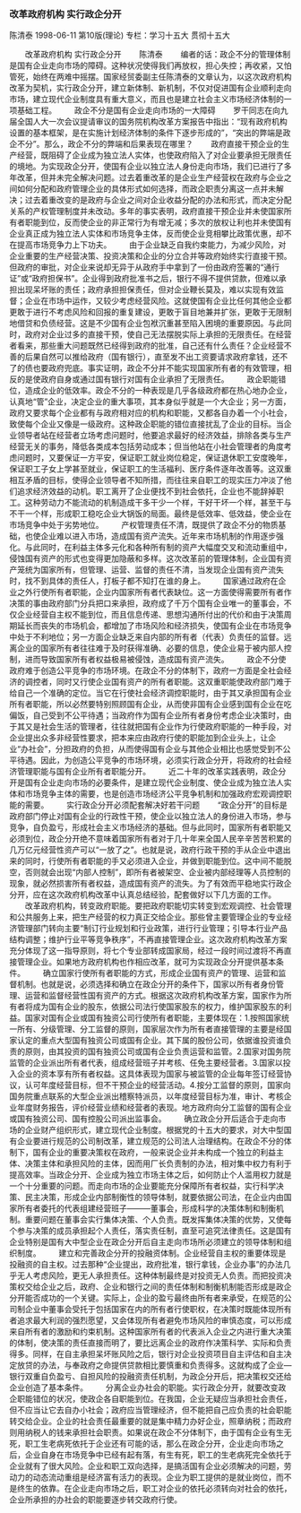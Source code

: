 ### 改革政府机构  实行政企分开
陈清泰
1998-06-11
第10版(理论)
专栏：学习十五大  贯彻十五大

　　改革政府机构  实行政企分开
　　陈清泰
　　编者的话：政企不分的管理体制是国有企业走向市场的障碍。这种状况使得我们再放权，担心失控；再收紧，又怕管死，始终在两难中摇摆。国家经贸委副主任陈清泰的文章认为，以这次政府机构改革为契机，实行政企分开，建立新体制、新机制，不仅对促进国有企业顺利走向市场，建立现代企业制度具有重大意义，而且也是建立社会主义市场经济体制的一项基础工程。
　　政企不分是国有企业走向市场的一大障碍
　　罗干同志在向九届全国人大一次会议提请审议的国务院机构改革方案报告中指出：“现有政府机构设置的基本框架，是在实施计划经济体制的条件下逐步形成的”，“突出的弊端是政企不分”。那么，政企不分的弊端和后果表现在哪里？
　　政府直接干预企业的生产经营，既阻碍了企业成为独立法人实体，也使政府陷入了对企业要承担无限责任的境地。为实现政企分开，使国有企业以独立法人身份走向市场，我们已进行了多年改革，但并未完全解决问题。过去着重改革的是企业生产经营权在政府与企业之间如何分配和政府管理企业的具体形式如何选择，而政企职责分离这一点并未解决；过去着重改变的是政府与企业之间对企业收益分配的办法和形式，而决定分配关系的产权管理制度并未改动。多年的事实表明，政府直接干预企业并未使国家所有者职能到位，反而使企业的非正常行为有增无减；多次的放权让利也并未使国有企业真正成为独立法人实体和市场竞争主体，反而使企业竞相攀比政策优惠，却不在提高市场竞争力上下功夫。
　　由于企业缺乏自我约束能力，为减少风险，对企业重要的生产经营决策、投资决策和企业的分立合并等政府始终实行直接干预。但政府的审批，对企业来说却无异于从政府手中拿到了一份由政府签署的“通行证”或“政府担保书”。企业得到政府批准书之后，银行不得不提供贷款，但难以承担出现呆坏账的责任；政府承担担保责任，但对企业鞭长莫及，难以实现有效监督；企业在市场中运作，又较少考虑经营风险。这就使国有企业比任何其他企业都更敢于进行不考虑风险和回报的重复建设，更敢于盲目地兼并扩张，更敢于无限制地借贷和负债经营。这是不少国有企业包袱沉重甚至陷入困境的重要原因。与此同时，政府对企业过多的直接干预，使自己无法摆脱实际上承担的无限责任。在经营者看来，那些重大问题既然已经得到政府的批准，自己还有什么责任？企业经营不善的后果自然可以推给政府（国有银行），直至发不出工资要请求政府拿钱，还不了的债也要政府兜底。事实证明，政企不分并不能实现国家所有者的有效管理，相反的是使政府自身或通过国有银行对国有企业承担了无限责任。
　　政企职能错位，造成企业的低效率。政企不分的一种表现是几乎各级政府都在热心地办企业，认真地“管”企业，决定企业的重大事项，其本身似乎就是一个大企业；另一方面，政府又要求每个企业都有与政府相对应的机构和职能，又都各自办着一个小社会，致使每个企业又像是一级政府。这种政企职能的错位直接扰乱了企业的目标。当企业领导者站在经营者立场考虑问题时，他要追求最好的经济效益，排除各类与生产经营无关的事务，降低各类成本包括劳动成本；但当他站在小社会管理者的角度考虑问题时，又要保证一方平安，保证职工就业岗位稳定，保证退休职工安度晚年，保证职工子女上学甚至就业，保证职工的生活福利、医疗条件逐年改善等。这双重相互矛盾的目标，使得企业领导者不知所措，而往往来自职工的现实压力冲淡了他们追求经济效益的动机。职工离开了企业便找不到社会依托，企业也不能辞掉职工。这种劳动力不能流动的机制造成干多干少一个样，干好干坏一个样，甚至干与不干一个样，形成职工稳吃企业大锅饭的局面。最终是低效率、低效益，使企业在市场竞争中处于劣势地位。
　　产权管理责任不清，既提供了政企不分的物质基础，也使企业难以进入市场，造成国有资产流失。近年来市场机制的作用逐步强化。与此同时，在利益主体多元化和各种所有制的资产大幅度交叉和流动重组中，侵蚀国有资产的形式也变得更加隐蔽和多样。这次改革前的管理体制，企业国有资产笼统为国家所有，但管理、运营、监督的责任不清，当发现企业国有资产流失时，找不到具体的责任人，打板子都不知打在谁的身上。
　　国家通过政府在企业之外行使所有者职能，企业内国家所有者代表缺位。这一方面使得需要所有者作决策的事由政府部门分兵把口来承担，政府成了千万个国有企业唯一的董事会，不仅企业经营自主权不能到位，而且信息传递、思想沟通所付出的代价和由于决策周期延长而丧失的市场机会，都增加了市场风险和经济损失，使国有企业在市场竞争中处于不利地位；另一方面企业缺乏来自内部的所有者（代表）负责任的监督。远离企业的国家所有者往往难于及时获得准确、必要的信息，使企业易于被内部人控制，进而导致国家所有者权益极易被侵蚀，造成国有资产流失。
　　政企不分使政府难于创造公平竞争的市场环境。在政企不分的体制下，政府一方面是全社会经济的调控者，同时又行使企业国有资产的所有者职能。这双重职能使政府部门难于给自己一个准确的定位。当它在行使社会经济调控职能时，由于其又承担国有企业所有者职能，所以必然要特别照顾国有企业，从而使非国有企业感到国有企业在吃偏饭，自己受到不公平待遇；当政府作为国有企业所有者身份考虑企业决策时，由于其又是社会生活的管理者，往往就把国有企业作为行使政府职能的一种手段，对企业提出众多非经营性要求，把本来应由政府行使的职能加到企业头上，让企业“办社会”，分担政府的负担，从而使得国有企业与其他企业相比也感觉受到不公平待遇。因此，为创造公平竞争的市场环境，必须实行政企分开，将政府的社会经济管理职能与国有企业所有者职能分开。
　　近二十年的改革实践表明，政企分开是国有企业走向市场的必要条件，是建立现代企业制度、使企业成为独立法人实体和市场竞争主体的需要，也是创造市场经济公平竞争机制和加强政府宏观调控职能的需要。
　　实行政企分开必须配套解决好若干问题
　　“政企分开”的目标是政府部门停止对国有企业的行政性干预，使企业以独立法人的身份进入市场，参与竞争，自负盈亏，形成社会主义市场经济的基础。但与此同时，国家所有者职能又必须到位，政企分开绝不意味着国家所有者对于几十年来全国人民辛辛苦苦积累的几万亿元经营性资产可以“一放了之”。也就是说，政府行政干预的手从企业中退出来的同时，行使所有者职能的手又必须进入企业，并做到职能到位。这中间不能脱空，否则就会出现“内部人控制”，即所有者被架空、企业被内部经理等人员控制的现象，就必然损害所有者权益，造成国有资产的流失。为了有效而平稳地实行政企分开，应在这次政府机构改革中认真总结经验，配套做好以下几方面的工作。
　　改革政府机构，转变政府职能。要把政府职能切实转变到宏观调控、社会管理和公共服务上来，把生产经营的权力真正交给企业。那些曾主要管理企业的专业经济管理部门转向主要“制订行业规划和行业政策，进行行业管理；引导本行业产品结构调整；维护行业平等竞争秩序”，不再直接管理企业。这次政府机构改革方案充分体现了这一指导原则，将七个专业部转成国家局，经过一段时间过渡将不再直接管理企业。如果地方政府机构也作相应改革，就可为实现政企分开提供基本条件。
　　确立国家行使所有者职能的方式，形成企业国有资产的管理、运营和监督机制。也就是说，必须选择和确立在政企分开的条件下，国家以所有者身份管理、运营和监督经营性国有资产的方式。根据这次政府机构改革方案，国家作为所有者将成为国有企业的股东，依据公司法行使国家股东的权力，维护国家股东的利益。国家对国有企业或国有独资公司行使所有者职能，主要体现在：1.按照国家统一所有、分级管理、分工监督的原则，国家层次作为所有者直接管理的主要是经国家认定的重点大型国有独资公司或国有企业。其下属的股份公司，依据谁投资谁负责的原则，由其投资的国有独资公司或国有企业负责运营和监管。2.国家对国务院监管的企业派出所有者代表，组成经营班子并考核、任免主要经营者。3.国家以投入企业的资本享有所有者权益。这具体表现为国家与被监管的企业每年签订经营协议，认可年度经营目标，但不干预企业的经营活动。4.按分工监督的原则，国家向国务院重点联系的大型企业派出稽察特派员，以年度经营目标为准，审计、考核企业年度财务报告，评价经营业绩和经营者的表现。地方政府向分工监督的国有企业或国有独资公司、国有控股公司派出监事会。
　　确立政企分开后适合于走向市场的企业财产组织形式，建立现代企业制度。根据党的十五大的要求，对大中型国有企业要进行规范的公司制改革，建立规范的公司法人治理结构。在政企不分的体制下，国有企业的重要决策权在政府，一般来说企业并未构成一个独立的利益主体、决策主体和承担风险的主体，因而用厂长负责制的办法，相对集中权力有利于提高效率。当政企分开、企业成为独立市场主体之后，如何防止个人滥用权力就是一个十分重要的问题。而走向市场的企业要能充分保障所有者权益，实行科学决策、民主决策，形成企业内部制衡性的领导体制，就要依据公司法，在企业内由国家所有者委托的代表组建经营班子———董事会，形成科学的决策体制和制衡机制。重要问题在董事会实行集体决策、个人负责。既发挥集体决策的优势，又使每个参与决策的成员承担起个人责任，落实责任制，直至可追究法律责任。这是国有企业特别是国有大中型企业在政企分开后自主走向市场所必须建立的领导体制和组织制度。
　　建立和完善政企分开的投融资体制。企业经营自主权的重要体现是投融资的自主权。过去那种“企业提出，政府批准，银行拿钱，企业办事”的办法几乎无人考虑风险，更无人承担责任。这种体制最终是对投资无人负责。而把投资决策权交给企业之后，政府、企业和银行之间的责任体制和制衡机制能否形成是政企分开能否成功的一个关键。实际上，企业的盈亏最终由所有者来承受，在规范的公司制企业中董事会受托于包括国家在内的所有者行使职权，在决策时既能体现所有者追求最大利润的强烈愿望，又会体现所有者避免市场风险的审慎态度，可以形成来自所有者的激励和约束机制。这种国家所有者的代表派入企业之内进行重大决策的体制，使决策的责任直接而明了，要比远离企业的政府作决策科学、实际和负责得多。同样，在自主承担呆坏账风险之后，银行对企业投资项目自主评估和自主决定放贷的办法，与奉政府之命提供贷款相比要慎重和负责得多。这就构成了企业—银行双重自负盈亏、自担风险的投融资责任机制，为政企分开后，把决策权交还给企业创造了基本条件。
　　分离企业办社会的职能。实行政企分开，就要改变政企职能错位的状况，使政企各自职能到位。在我国，企业无疑应当承担社会责任，但不应当让它去自办小社会；政府应当管理经济，但不能把自己应负责的社会职能转交给企业。企业的社会责任最重要的就是集中精力办好企业，照章纳税；而政府则用纳税人的钱来承担社会职责。如果说在政企不分体制下，由于国有企业有生无死，职工生老病死依托于企业还有可能的话，那么在政企分开，企业走向市场之后，企业自身在市场竞争中已经有起有落，有生有死，职工的生老病死完全依托于企业就有了很大风险。企业和职工双向选择，是搞活国有企业必须解决的问题，劳动力的动态流动重组是经济富有活力的表现。企业为职工提供的是就业岗位，而不是终生的依靠。在企业走向市场之后，职工对企业的依托必须转向对社会的依托，企业所承担的办社会的职能要逐步转交政府行使。
